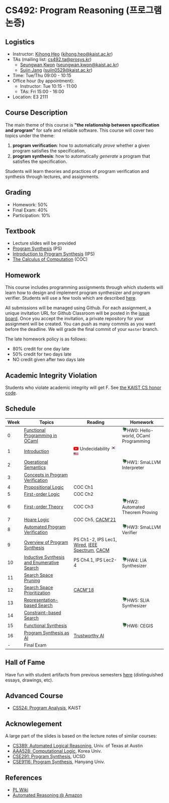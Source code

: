 # CS492: Program Reasoning (프로그램 논증)

## Logistics
- Instructor: [Kihong Heo](https://kihongheo.kaist.ac.kr) (kihong.heo@kaist.ac.kr)
- TAs (mailing list: cs492.ta@prosys.kr)
  - [Seungwan Kwon](https://hhro.github.io) (seungwan.kwon@kaist.ac.kr)
  - [Sujin Jang](https://sujin0529.github.io) (sujin0529@kaist.ac.kr)
- Time: Tue/Thu 09:00 - 10:15
- Office hour (by appointment):
  - Instructor: Tue 10:15 - 11:00
  - TAs: Fri 15:00 - 16:00
- Location: E3 2111

## Course Description
The main theme of this course is __"the relationship between specification and program"__ for safe and reliable software.
This course will cover two topics under the theme:
1. **program verification**: how to automatically _prove_ whether a given program satisfies the specification,
2. **program synthesis**: how to automatically _generate_ a program that satisfies the specification.

Students will learn theories and practices of program verification and synthesis through lectures, and assignments.

## Grading
- Homework: 50%
- Final Exam: 40%
- Participation: 10%

## Textbook
- Lecture slides will be provided
- [Program Synthesis](https://www.microsoft.com/en-us/research/wp-content/uploads/2017/10/program_synthesis_now.pdf) (PS)
- [Introduction to Program Synthesis](https://people.csail.mit.edu/asolar/SynthesisCourse/index.htm) (IPS)
- [The Calculus of Computation](https://www.amazon.com/Calculus-Computation-Procedures-Applications-Verification/dp/3540741127) (COC)

## Homework
This course includes programming assignments through which students will learn how to design
and implement program synthesizer and program verifier.
Students will use a few tools which are described [here](TOOL.md).

All submissions will be managed using Github.
For each assignment, a unique invitation URL for Github Classroom will be posted in the [issue board](../../issues).
Once you accept the invitation, a private repository for your assignment will be created.
You can push as many commits as you want before the deadline. We will grade the final commit of your `master` branch.

The late homework policy is as follows:
- 80% credit for one day late
- 50% credit for two days late
- NO credit given after two days late

## Academic Integrity Violation
Students who violate academic integrity will get F.
See [the KAIST CS honor code](https://docs.google.com/forms/d/e/1FAIpQLSdSn63tEvq6R0G6n3Cz7jKX16RWvDy2giBKm8EVJtQHUBJoDA/viewform).

## Schedule
|Week|Topics|Reading|Homework|
|-|------|-------|--------|
|0|[Functional Programming in OCaml](slides/lecture0.pdf)||<img src="icons/github-classroom.png" width="16" />HW0: Hello-world, OCaml Programming|
|1|[Introduction](slides/lecture1.pdf)|<img src="icons/youtube.png" width="16" /> Undecidability [<img src="icons/kor.png" width="16" />](https://youtu.be/oippSXvxUlw) [<img src="icons/eng.png" width="16" />](https://www.youtube.com/watch?v=HeQX2HjkcNo&t=2)|||
|2|[Operational Semantics](slides/lecture2.pdf)||<img src="icons/github-classroom.png" width="16" />HW1: SmaLLVM Interpreter|
|3|[Concepts in Program Verification](slides/lecture3.pdf)|||
|4|[Propositional Logic](slides/lecture4.pdf)|COC Ch1|
|5|[First-order Logic](slides/lecture5.pdf)|COC Ch2|
|6|[First-order Theory](slides/lecture6.pdf)|COC Ch3|<img src="icons/github-classroom.png" width="16" />HW2: Automated Theorem Proving|
|7|[Hoare Logic](slides/lecture7.pdf)|COC Ch5, [CACM'21](https://cacm.acm.org/magazines/2021/7/253452-formal-software-verification-measures-up/fulltext)||
|8|[Automated Program Verification](slides/lecture8.pdf)||<img src="icons/github-classroom.png" width="16" />HW3: SmaLLVM Verifier|
|9|[Overview of Program Synthesis](slides/lecture9.pdf)|PS Ch1-2, IPS Lec1, [Wired](https://www.wired.com/story/ai-write-code-like-humans-bugs/), [IEEE Spectrum](https://spectrum.ieee.org/ai-code-generation-language-models), [CACM](https://cacm.acm.org/magazines/2022/10/264844-neurosymbolic-ai/fulltext)||
|10|[Inductive Synthesis and Enumerative Search](slides/lecture10.pdf)|PS Ch4.1, IPS Lec2-4|<img src="icons/github-classroom.png" width="16" />HW4: LIA Synthesizer|
|11|[Search Space Pruning](slides/lecture11.pdf)|||
|12|[Search Space Prioritization](slides/lecture12.pdf)|[CACM'18](https://cacm.acm.org/magazines/2018/12/232879-search-based-program-synthesis/fulltext)||
|13|[Representation-based Search](slides/lecture13.pdf)||<img src="icons/github-classroom.png" width="16" />HW5: SLIA Synthesizer|
|14|[Constraint-based Search](slides/lecture14.pdf)|||
|15|[Functional Synthesis](slides/lecture15.pdf)||<img src="icons/github-classroom.png" width="16" />HW6: CEGIS|
|16|[Program Synthesis as AI](slides/lecture16.pdf)|[Trustworthy AI](https://prosys.kaist.ac.kr/trustworthy/)||
|-|Final Exam|||
## Hall of Fame
Have fun with student artifacts from previous semesters [here](hof.md) (distinguished essays, drawings, etc).

## Advanced Course
- [CS524: Program Analysis](https://github.com/prosyslab-classroom/cs524-program-analysis), KAIST


## Acknowlegement
A large part of the slides is based on the lecture notes of similar courses:
- [CS389: Automated Logical Reasoning](https://www.cs.utexas.edu/~isil/cs389L/), Univ. of Texas at Austin
- [AAA528: Computational Logic](http://prl.korea.ac.kr/~pronto/home/courses/aaa528/2018/), Korea Univ.
- [CSE291: Program Synthesis](https://github.com/nadia-polikarpova/cse291-program-synthesis), UCSD
- [CSE9116: Program Synthesis](http://psl.hanyang.ac.kr/courses/cse9116_2022s/), Hanyang Univ.

## References
- [PL Wiki](https://github.com/prosyslab/pl-wiki/wiki)
- [Automated Reasoning @ Amazon](https://www.amazon.science/blog/?q=&f0=0000017d-6ba3-ddaa-a97d-efa3e2ed0000&s=0&expandedFilters=Research%2520area%2CTag%2CConference%2CAuthor%2CDate%2C)

